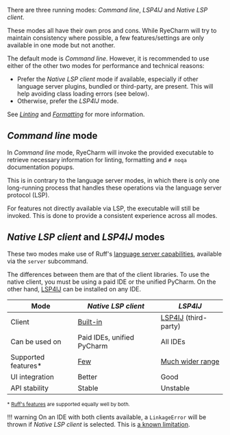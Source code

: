 There are three running modes:
<i>Command line</i>, <i>LSP4IJ</i> and <i>Native LSP client</i>.

These modes all have their own pros and cons.
While RyeCharm will try to maintain consistency where possible,
a few features/settings are only available in one mode but not another.

The default mode is <i>Command line</i>.
However, it is recommended to use either of the other two modes
for performance and technical reasons:

* Prefer the <i>Native LSP client</i> mode if available,
  especially if other language server plugins, bundled or third-party,
  are present. This will help avoiding class loading errors (see below).
* Otherwise, prefer the <i>LSP4IJ</i> mode.

See <i>[Linting][1]</i> and <i>[Formatting][2]</i> for more information.


## <i>Command line</i> mode

In <i>Command line</i> mode, RyeCharm will invoke
the provided executable to retrieve necessary information
for linting, formatting and `# noqa` documentation popups.

This is in contrary to the language server modes,
in which there is only one long-running process
that handles these operations via the language server protocol (LSP).

For features not directly available via LSP,
the executable will still be invoked.
This is done to provide a consistent experience across all modes.


## <i>Native LSP client</i> and <i>LSP4IJ</i> modes

These two modes make use of Ruff's [language server capabilities][3],
available via the `server` subcommand.

The differences between them are that of the client libraries.
To use the native client, you must be using a paid IDE or the unified PyCharm.
On the other hand, [LSP4IJ][5] can be installed on any IDE.


| Mode                | <i>Native LSP client</i>   | <i>LSP4IJ</i>             |
|---------------------|----------------------------|---------------------------|
| Client              | [Built-in][4]              | [LSP4IJ][5] (third-party) |
| Can be used on      | Paid IDEs, unified PyCharm | All IDEs                  |
| Supported features* | [Few][6]                   | [Much wider range][7]     |
| UI integration      | Better                     | Good                      |
| API stability       | Stable                     | Unstable                  |

<small>\* [Ruff's features][8] are supported equally well by both.</small>

!!! warning
    On an IDE with both clients available, a `LinkageError`
    will be thrown if <i>Native LSP client</i> is selected.
    This is [a known limitation][9].


  [1]: ./linting.md
  [2]: ./formatting.md
  [3]: https://docs.astral.sh/ruff/editors/#language-server-protocol
  [4]: https://plugins.jetbrains.com/docs/intellij/language-server-protocol.html
  [5]: https://plugins.jetbrains.com/plugin/23257-lsp4ij
  [6]: https://plugins.jetbrains.com/docs/intellij/language-server-protocol.html#supported-features
  [7]: https://github.com/redhat-developer/lsp4ij/blob/main/docs/LSPSupport.md
  [8]: https://docs.astral.sh/ruff/editors/features/
  [9]: https://github.com/redhat-developer/lsp4ij/issues/459
